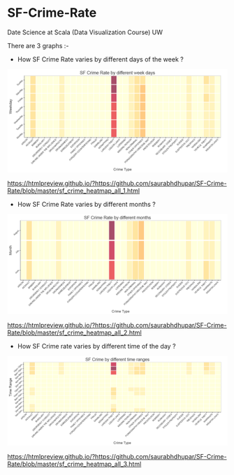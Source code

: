 # SF-Crime-Rate
Date Science at Scala (Data Visualization Course) UW

There are 3 graphs :-

- How SF Crime Rate varies by different days of the week ?

![alt tag](https://github.com/saurabhdhupar/SF-Crime-Rate/blob/master/image1.png)

https://htmlpreview.github.io/?https://github.com/saurabhdhupar/SF-Crime-Rate/blob/master/sf_crime_heatmap_all_1.html

- How SF Crime Rate varies by different months ? 

![alt tag](https://github.com/saurabhdhupar/SF-Crime-Rate/blob/master/image2.png)

https://htmlpreview.github.io/?https://github.com/saurabhdhupar/SF-Crime-Rate/blob/master/sf_crime_heatmap_all_2.html

- How SF Crime rate varies by different time of the day ?
 
![alt tag](https://github.com/saurabhdhupar/SF-Crime-Rate/blob/master/image3.png)

https://htmlpreview.github.io/?https://github.com/saurabhdhupar/SF-Crime-Rate/blob/master/sf_crime_heatmap_all_3.html

